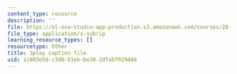 ```yaml
---
content_type: resource
description: ''
file: https://ol-ocw-studio-app-production.s3.amazonaws.com/courses/20-219-becoming-the-next-bill-nye-writing-and-hosting-the-educational-show-january-iap-2015/1c803e5dc3d051ebbe302dfabf929d4d_iR6FUYCNi5A.vtt
file_type: application/x-subrip
learning_resource_types: []
resourcetype: Other
title: 3play caption file
uid: 1c803e5d-c3d0-51eb-be30-2dfabf929d4d
---
```

